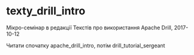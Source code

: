 # texty_drill_intro

Мікро-семінар в редакції Текстів про використання Apache Drill, 2017-10-12

Читати спочатку apache_drill_intro, потім drill_tutorial_sergeant
